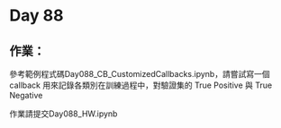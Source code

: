 # Day 88

## 作業：
參考範例程式碼Day088_CB_CustomizedCallbacks.ipynb，請嘗試寫一個 callback 用來記錄各類別在訓練過程中，對驗證集的 True Positive 與 True Negative

作業請提交Day088_HW.ipynb
